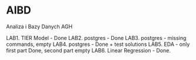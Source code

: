 # AIBD
Analiza i Bazy Danych AGH 

LAB1. TIER Model - Done
LAB2. postgres - Done
LAB3. postgres - missing commands, empty
LAB4. postgres - Done + test solutions
LAB5. EDA - only first part Done, second part empty
LAB6. Linear Regression - Done.
